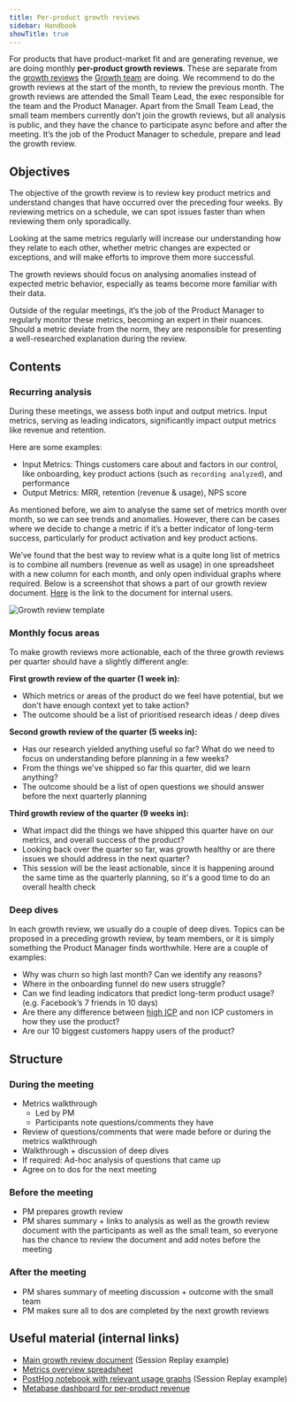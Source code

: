 ```yaml
---
title: Per-product growth reviews
sidebar: Handbook
showTitle: true
---
```


For products that have product-market fit and are generating revenue, we are doing monthly **per-product growth reviews**. These are separate from the [growth reviews](/handbook/growth/growth-engineering/growth-sessions) the [Growth team](/teams/growth) are doing. We recommend to do the growth reviews at the start of the month, to review the previous month. The growth reviews are attended the Small Team Lead, the exec responsible for the team and the Product Manager. Apart from the Small Team Lead, the small team members currently don’t join the growth reviews, but all analysis is public, and they have the chance to participate async before and after the meeting. It’s the job of the Product Manager to schedule, prepare and lead the growth review.

## Objectives

The objective of the growth review is to review key product metrics and understand changes that have occurred over the preceding four weeks. By reviewing metrics on a schedule, we can spot issues faster than when reviewing them only sporadically. 

Looking at the same metrics regularly will increase our understanding how they relate to each other, whether metric changes are expected or exceptions, and will make efforts to improve them more successful.

The growth reviews should focus on analysing anomalies instead of expected metric behavior, especially as teams become more familiar with their data.

Outside of the regular meetings, it’s the job of the Product Manager to regularly monitor these metrics, becoming an expert in their nuances. Should a metric deviate from the norm, they are responsible for presenting a well-researched explanation during the review.

## Contents

### Recurring analysis

During these meetings, we assess both input and output metrics. Input metrics, serving as leading indicators, significantly impact output metrics like revenue and retention.

Here are some examples:

- Input Metrics: Things customers care about and factors in our control, like onboarding, key product actions (such as `recording analyzed`), and performance
- Output Metrics: MRR, retention (revenue & usage), NPS score

As mentioned before, we aim to analyse the same set of metrics month over month, so we can see trends and anomalies. However, there can be cases where we decide to change a metric if it’s a better indicator of long-term success, particularly for product activation and key product actions.

We’ve found that the best way to review what is a quite long list of metrics is to combine all numbers (revenue as well as usage) in one spreadsheet with a new column for each month, and only open individual graphs where required. Below is a screenshot that shows a part of our growth review document. [Here](https://docs.google.com/spreadsheets/d/1Q_hibP9Pv4b8H_9guceKXNrTUP0B_5hWvmiM-EJ2LrU/edit#gid=541742743) is the link to the document for internal users. 

![Growth review template](https://res.cloudinary.com/dmukukwp6/image/upload/v1710055416/posthog.com/contents/images/handbook/growth-review-template.png)

### Monthly focus areas

To make growth reviews more actionable, each of the three growth reviews per quarter should have a slightly different angle:

**First growth review of the quarter (1 week in):**
- Which metrics or areas of the product do we feel have potential, but we don't have enough context yet to take action?
- The outcome should be a list of prioritised research ideas / deep dives

**Second growth review of the quarter (5 weeks in):**
- Has our research yielded anything useful so far? What do we need to focus on understanding before planning in a few weeks?
- From the things we've shipped so far this quarter, did we learn anything?
- The outcome should be a list of open questions we should answer before the next quarterly planning

**Third growth review of the quarter (9 weeks in):**
- What impact did the things we have shipped this quarter have on our metrics, and overall success of the product?
- Looking back over the quarter so far, was growth healthy or are there issues we should address in the next quarter?
- This session will be the least actionable, since it is happening around the same time as the quarterly planning, so it's a good time to do an overall health check

### Deep dives

In each growth review, we usually do a couple of deep dives. Topics can be proposed in a preceding growth review, by team members, or it is simply something the Product Manager finds worthwhile. Here are a couple of examples:

- Why was churn so high last month? Can we identify any reasons?
- Where in the onboarding funnel do new users struggle?
- Can we find leading indicators that predict long-term product usage? (e.g. Facebook’s 7 friends in 10 days)
- Are there any difference between [high ICP](/handbook/who-we-are-building-for) and non ICP customers in how they use the product?
- Are our 10 biggest customers happy users of the product?

## Structure

### During the meeting

- Metrics walkthrough
    - Led by PM
    - Participants note questions/comments they have
- Review of questions/comments that were made before or during the metrics walkthrough
- Walkthrough + discussion of deep dives
- If required: Ad-hoc analysis of questions that came up
- Agree on to dos for the next meeting

### Before the meeting

- PM prepares growth review
- PM shares summary + links to analysis as well as the growth review document with the participants as well as the small team, so everyone has the chance to review the document and add notes before the meeting

### After the meeting

- PM shares summary of meeting discussion + outcome with the small team
- PM makes sure all to dos are completed by the next growth reviews

## Useful material (internal links)

- [Main growth review document](https://docs.google.com/document/d/1MgunwZ4_scm7RaEBocyQJzQUt48kTkiBX_529Do50F4/edit#heading=h.na8qqkjykso0) (Session Replay example)
- [Metrics overview spreadsheet](https://docs.google.com/spreadsheets/d/1Q_hibP9Pv4b8H_9guceKXNrTUP0B_5hWvmiM-EJ2LrU/edit#gid=541742743)
- [PostHog notebook with relevant usage graphs](https://us.posthog.com/project/2/notebooks/6FwGbwN5) (Session Replay example)
- [Metabase dashboard for per-product revenue](http://metabase-prod-us/dashboard/39-revenue-growth-by-product?product=session_replay)
